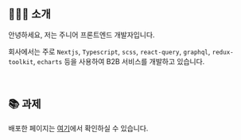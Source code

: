 ## 👩🏻‍💻 소개

안녕하세요, 저는 주니어 프론트엔드 개발자입니다.

회사에서는 주로 `Nextjs`, `Typescript`, `scss`, `react-query`, `graphql`, `redux-toolkit`, `echarts` 등을 사용하여 B2B 서비스를 개발하고 있습니다.

<br/>

## 📚 과제

배포한 페이지는 [여기](https://zubetcha.github.io/wanted-pre-onboarding-challenge-fe-2/global.html)에서 확인하실 수 있습니다.
